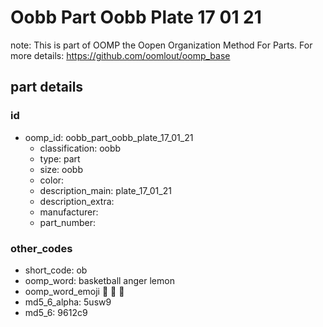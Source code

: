 # Oobb Part Oobb Plate 17 01 21  

note: This is part of OOMP the Oopen Organization Method For Parts. For more details: https://github.com/oomlout/oomp_base

##  part details





### id
* oomp_id: oobb_part_oobb_plate_17_01_21
  * classification: oobb
  * type: part
  * size: oobb
  * color: 
  * description_main: plate_17_01_21
  * description_extra: 
  * manufacturer: 
  * part_number: 

### other_codes
* short_code: ob
* oomp_word: basketball anger lemon
* oomp_word_emoji :basketball: :anger: :lemon:
* md5_6_alpha: 5usw9
* md5_6: 9612c9